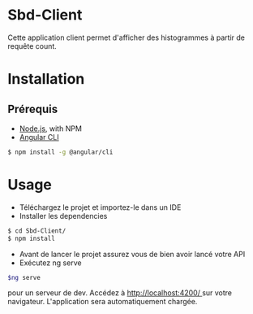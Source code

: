# Sbd-Client

Cette application client permet d'afficher des histogrammes à partir de requête count.

# Installation 

## Prérequis
 -  [Node.js](https://nodejs.org), with NPM
 - [Angular CLI](https://cli.angular.io/)
 
 ```sh
 $ npm install -g @angular/cli
 ```
# Usage

 - Téléchargez le projet et importez-le dans un IDE
 - Installer les  dependencies
 
 ```sh
 $ cd Sbd-Client/
 $ npm install
 ```
 - Avant de lancer le projet assurez vous de bien avoir lancé votre API
 - Exécutez ng serve 
 
  ```sh
  $ng serve 
  ``` 
 pour un serveur de dev. Accédez à  [http://localhost:4200/ ](http://localhost:4200/)sur votre navigateur. L'application sera automatiquement chargée.
 
